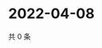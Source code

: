 # 2022-04-08

共 0 条

<!-- BEGIN WEIBO -->
<!-- 最后更新时间 Fri Apr 08 2022 21:33:45 GMT+0800 (China Standard Time) -->

<!-- END WEIBO -->
